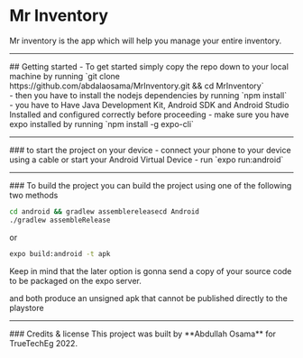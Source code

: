 # Mr Inventory

Mr inventory is the app which will help you manage your entire inventory.
<hr>
## Getting started
- To get started simply copy the repo down to your local machine by running 
`git clone https://github.com/abdalaosama/MrInventory.git && cd MrInventory`<br>
- then you have to install the nodejs dependencies by running 
`npm install`<br>
- you have to Have Java Development Kit, Android SDK and Android Studio Installed and configured correctly before proceeding
- make sure you have expo installed by running
`npm install -g expo-cli`<br>
<hr>
### to start the project on your device
- connect your phone to your device using a cable or start your Android Virtual Device
- run `expo run:android`
<hr>
### To build the project
you can build the project using one of the following two methods

``` bash
cd android && gradlew assemblereleasecd Android
./gradlew assembleRelease
```
or 
``` bash
expo build:android -t apk
```
Keep in mind that the later option is gonna send a copy of your source code to be packaged on the expo server.

and both produce an unsigned apk that cannot be published directly to the playstore
<hr>
### Credits & license
This project was built by **Abdullah Osama** for TrueTechEg 2022.
 
